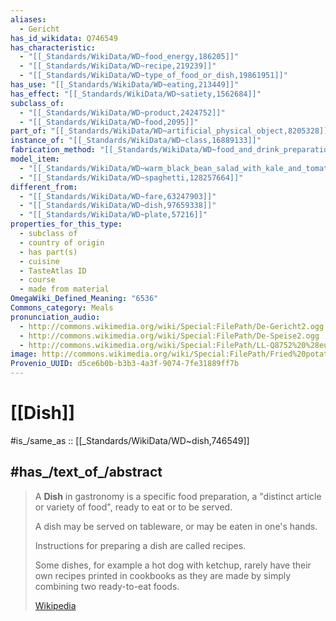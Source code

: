 ```yaml
---
aliases:
  - Gericht
has_id_wikidata: Q746549
has_characteristic:
  - "[[_Standards/WikiData/WD~food_energy,186205]]"
  - "[[_Standards/WikiData/WD~recipe,219239]]"
  - "[[_Standards/WikiData/WD~type_of_food_or_dish,19861951]]"
has_use: "[[_Standards/WikiData/WD~eating,213449]]"
has_effect: "[[_Standards/WikiData/WD~satiety,1562684]]"
subclass_of:
  - "[[_Standards/WikiData/WD~product,2424752]]"
  - "[[_Standards/WikiData/WD~food,2095]]"
part_of: "[[_Standards/WikiData/WD~artificial_physical_object,8205328]]"
instance_of: "[[_Standards/WikiData/WD~class,16889133]]"
fabrication_method: "[[_Standards/WikiData/WD~food_and_drink_preparation,16920758]]"
model_item:
  - "[[_Standards/WikiData/WD~warm_black_bean_salad_with_kale_and_tomatoes,59862818]]"
  - "[[_Standards/WikiData/WD~spaghetti,128257664]]"
different_from:
  - "[[_Standards/WikiData/WD~fare,63247903]]"
  - "[[_Standards/WikiData/WD~dish,97659338]]"
  - "[[_Standards/WikiData/WD~plate,57216]]"
properties_for_this_type:
  - subclass of
  - country of origin
  - has part(s)
  - cuisine
  - TasteAtlas ID
  - course
  - made from material
OmegaWiki_Defined_Meaning: "6536"
Commons_category: Meals
pronunciation_audio:
  - http://commons.wikimedia.org/wiki/Special:FilePath/De-Gericht2.ogg
  - http://commons.wikimedia.org/wiki/Special:FilePath/De-Speise2.ogg
  - http://commons.wikimedia.org/wiki/Special:FilePath/LL-Q8752%20%28eus%29-ElsaBornFree-plater.wav
image: http://commons.wikimedia.org/wiki/Special:FilePath/Fried%20potatoes%2C%20Dried%20flowers%2C%20Food%20collage%2C%20Plate%20with%20food%2C%20Rostov-on-Don%2C%20Russia.jpg
Provenio_UUID: d5ce6b0b-b3b3-4a3f-9074-7fe31889ff7b
---
```


# [[Dish]] 

#is_/same_as :: [[_Standards/WikiData/WD~dish,746549]] 

## #has_/text_of_/abstract 

> A **Dish** in gastronomy is a specific food preparation, a "distinct article or variety of food", 
> ready to eat or to be served.
>
> A dish may be served on tableware, or may be eaten in one's hands.
>
> Instructions for preparing a dish are called recipes.
>
> Some dishes, for example a hot dog with ketchup, rarely have their own recipes printed in cookbooks 
> as they are made by simply combining two ready-to-eat foods.
>
> [Wikipedia](https://en.wikipedia.org/wiki/Dish%20(food)) 


